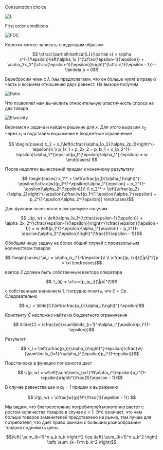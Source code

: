 Consumption choice

![L](https://latex.codecogs.com/svg.latex?\mathcal{L}=\left(\alpha_1x_1^{\tfrac{\epsilon-1}{\epsilon}}+\alpha_2x_2^{\tfrac{\epsilon-1}{\epsilon}}\right)^{\tfrac{\epsilon}{\epsilon-1}}+\lambda(w-px))

First order conditions 

![FOC](https://latex.codecogs.com/svg.latex?\begin{cases}\tfrac{\partial\mathcal{L}}{\partial%20x_1}=\alpha_1x_1^{-1/\epsilon}\left(\alpha_1x_1^{\tfrac{\epsilon-1}{\epsilon}}+\alpha_2x_2^{\tfrac{\epsilon-1}{\epsilon}}\right)^{\tfrac{1}{\epsilon-1}}-\lambda%20p_1=0\\\\\tfrac{\partial\mathcal{L}}{\partial%20x_2}=\alpha_2x_2^{-1/\epsilon}\left(\alpha_1x_1^{\tfrac{\epsilon-1}{\epsilon}}+\alpha_2x_2^{\tfrac{\epsilon-1}{\epsilon}}\right)^{\tfrac{1}{\epsilon-1}}-\lambda%20p_2=0\end{cases})

Коротко можно записать следующим образом

```math
 \cfrac{\partial\mathcal{L}}{\partial x} = \alpha x^{-1/\epsilon}\left(\alpha_1x_1^{\cfrac{\epsilon-1}{\epsilon}} + \alpha_2x_2^{\cfrac{\epsilon-1}{\epsilon}}\right)^{\cfrac{1}{\epsilon - 1}} - \lambda p = 0
```

Беребросим член с $\lambda$ (мы предполагаем, что он больше нуля) в правую часть и возьмем отношению двух равенст. На выходе получим

![Ratio](https://latex.codecogs.com/svg.latex?\tfrac{\alpha_1x_1^{-1/\epsilon}}{\alpha_2x_2^{-1/\epsilon}}=\tfrac{p_1}{p_2})

Что позволяет нам вычислить относительную эластичность спроса на два товара

![Elasticity](https://latex.codecogs.com/svg.latex?\ln\!\left(\tfrac{x_1}{x_2}\right)=-\epsilon\left(\ln\!\left(\tfrac{\alpha_2}{\alpha_1}\right)+\ln\!\left(\tfrac{p_1}{p_2}\right)\right))

Вернемся к задача и найдем решение для $x$. Для этого выразим $x_2$ через $x_1$ и подставим выражение в бюджетное ограничение

```math
 \begin{cases}
 x_2 = x_1\left(\cfrac{\alpha_1p_2}{\alpha_2p_1}\right)^{-\epsilon}\\
 \\
 p_1x_1 + p_2x_2 = p_1x_1 + x_1p_2^{1-\epsilon}\alpha_2^{\epsilon}p_1^{\epsilon}\alpha_1^{-\epsilon} = w
 \end{cases} 
```

После недолгих вычислений придем к конечному результату

```math
 \begin{cases}
 x_1^* = \left(\cfrac{p_1}{\alpha_1}\right)^{-\epsilon}\cfrac{w}{p_1^{1-\epsilon}\alpha_1^{\epsilon} + p_2^{1-\epsilon}\alpha_2^{\epsilon}}\\
 \\
 x_2^* = \left(\cfrac{p_2}{\alpha_2}\right)^{-\epsilon}\cfrac{w}{p_1^{1-\epsilon}\alpha_1^{\epsilon} + p_2^{1-\epsilon}\alpha_2^{\epsilon}}
 \end{cases}
```

Для функции полезности в экстремуме получим

```math
 U(p, w) = \left(\alpha_1x_1^{\cfrac{\epsilon-1}{\epsilon}} + \alpha_2x_2^{\cfrac{\epsilon-1}{\epsilon}}\right)^{\cfrac{\epsilon}{\epsilon - 1}} = w \left(p_1^{1-\epsilon}\alpha_1^{\epsilon} + p_2^{1-\epsilon}\alpha_2^{\epsilon}\right)^{\frac{1}{\epsilon - 1}}
```

Обобщим нашу задачу на более общий случай с произвольным количеством товаров

```math
 \begin{cases}
  \xi_i = \alpha_ix_i^{-1/\epsilon}\\
  \\
  \cfrac{(p, \xi)}{\|p\|^2}p = \xi
 \end{cases}
```

вектор $\xi$ должен быть собственным вектора оператора

```math
 T_{ij} = \cfrac{p_ip_j}{\|p\|^2}
```
с собственным значением 1. Нетрудно понять, что $\xi = Cp$. Следовательно

```math
 x_i = \tilde{C}\left(\cfrac{p_i}{\alpha_i}\right)^{-\epsilon}
```
Константу $\tilde{C}$ несложно найти из бюджетного ограничения

```math
 \tilde{C} = \cfrac{w}{\sum\limits_{i=1}^n\alpha_i^{\epsilon}p_i^{1-\epsilon}}
```

Результат

```math
 x_i = \left(\cfrac{p_i}{\alpha_i}\right)^{-\epsilon}\cfrac{w}{\sum\limits_{i=1}^n\alpha_i^{\epsilon}p_i^{1-\epsilon}}
```

Подстановка в функцию полезности дает

```math
 U(p, w) = w\left(\sum\limits_{i=1}^N\alpha_i^{\epsilon}p_i^{1-\epsilon}\right)^{\frac{1}{\epsilon - 1}}
```

В случае равенства цен и $\alpha_i = 1$ придем к выражению

$$
 U(p, w) = \cfrac{w}{p}N^{\frac{1}{\epsilon - 1}}
$$

Мы видим, что благосостояние потребителей монотонно растет с ростом количества товаров в случае $\epsilon < 1$. Это означает, что чем больше товаров заменителей представлено на рынке, тем лучше для потребителя, что дает право рынкам с большим разнообразием товаров поднимать цены. 

```math
\left( \sum_{k=1}^n a_k b_k \right)^2 \leq \left( \sum_{k=1}^n a_k^2 \right) \left( \sum_{k=1}^n b_k^2 \right)
```
